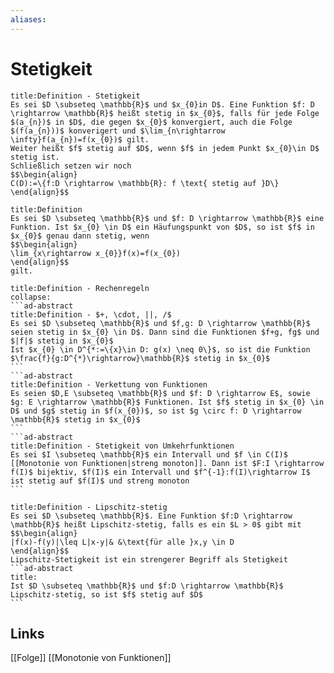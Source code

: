 ```yaml
---
aliases: 
---
```

# Stetigkeit 
```ad-abstract
title:Definition - Stetigkeit
Es sei $D \subseteq \mathbb{R}$ und $x_{0}in D$. Eine Funktion $f: D \rightarrow \mathbb{R}$ heißt stetig in $x_{0}$, falls für jede Folge $(a_{n})$ in $D$, die gegen $x_{0}$ konvergiert, auch die Folge $(f(a_{n}))$ konverigert und $\lim_{n\rightarrow \infty}f(a_{n})=f(x_{0})$ gilt.
Weiter heißt $f$ stetig auf $D$, wenn $f$ in jedem Punkt $x_{0}\in D$ stetig ist.
Schließlich setzen wir noch
$$\begin{align}
C(D):=\{f:D \rightarrow \mathbb{R}: f \text{ stetig auf }D\}
\end{align}$$
```
```ad-abstract
title:Definition
Es sei $D \subseteq \mathbb{R}$ und $f: D \rightarrow \mathbb{R}$ eine Funktion. Ist $x_{0} \in D$ ein Häufungspunkt von $D$, so ist $f$ in $x_{0}$ genau dann stetig, wenn
$$\begin{align}
\lim_{x\rightarrow x_{0}}f(x)=f(x_{0})
\end{align}$$
gilt.
```
````ad-abstract
title:Definition - Rechenregeln
collapse:
```ad-abstract
title:Definition - $+, \cdot, ||, /$
Es sei $D \subseteq \mathbb{R}$ und $f,g: D \rightarrow \mathbb{R}$ seien stetig in $x_{0} \in D$. Dann sind die Funktionen $f+g, fg$ und $|f|$ stetig in $x_{0}$
Ist $x_{0} \in D^{*:=\{x}\in D: g(x) \neq 0\}$, so ist die Funktion $\frac{f}{g:D^{*}\rightarrow}\mathbb{R}$ stetig in $x_{0}$
```
```ad-abstract
title:Definition - Verkettung von Funktionen
Es seien $D,E \subseteq \mathbb{R}$ und $f: D \rightarrow E$, sowie $g: E \rightarrow \mathbb{R}$ Funktionen. Ist $f$ stetig in $x_{0} \in D$ und $g$ stetig in $f(x_{0})$, so ist $g \circ f: D \rightarrow \mathbb{R}$ stetig in $x_{0}$
```
```ad-abstract
title:Definition - Stetigkeit von Umkehrfunktionen
Es sei $I \subseteq \mathbb{R}$ ein Intervall und $f \in C(I)$ [[Monotonie von Funktionen|streng monoton]]. Dann ist $F:I \rightarrow f(I)$ bijektiv, $f(I)$ ein Intervall und $f^{-1}:f(I)\rightarrow I$ ist stetig auf $f(I)$ und streng monoton
```
````
````ad-abstract
title:Definition - Lipschitz-stetig
Es sei $D \subseteq \mathbb{R}$. Eine Funktion $f:D \rightarrow \mathbb{R}$ heißt Lipschitz-stetig, falls es ein $L > 0$ gibt mit
$$\begin{align}
|f(x)-f(y)|\leq L|x-y|& &\text{für alle }x,y \in D
\end{align}$$
Lipschitz-Stetigkeit ist ein strengerer Begriff als Stetigkeit
```ad-abstract
title:
Ist $D \subseteq \mathbb{R}$ und $f:D \rightarrow \mathbb{R}$ Lipschitz-stetig, so ist $f$ stetig auf $D$
```
````

## Links
[[Folge]]
[[Monotonie von Funktionen]]